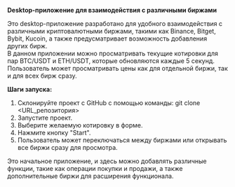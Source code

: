 **Desktop-приложение для взаимодействия с различными биржами**  

Это desktop-приложение разработано для удобного взаимодействия с различными криптовалютными биржами, такими как Binance, Bitget, Bybit, Kucoin, а также предусматривает возможность добавления других бирж.  
В данном приложении можно просматривать текущие котировки для пар BTC/USDT и ETH/USDT, которые обновляются каждые 5 секунд. Пользователь может просматривать цены как для отдельной биржи, так и для всех бирж сразу.  

**Шаги запуска:**  

 1. Склонируйте проект с GitHub с помощью команды: git clone <URL_репозитория>  
 2. Запустите проект.  
 3. Выберите желаемую котировку в форме. 
 4. Нажмите кнопку "Start".  
 5. Пользователь может переключаться между биржами или открывать все биржи сразу для просмотра.   


Это начальное приложение, и здесь можно добавлять различные функции, такие как операции покупки и продажи, а также дополнительные биржи для расширения функционала.
